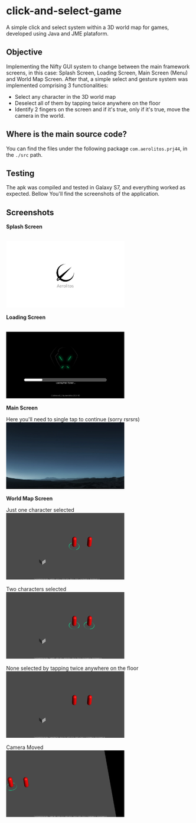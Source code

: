 # click-and-select-game
A simple click and select system within a 3D world map for games, developed using Java and JME plataform.

## Objective
Implementing the Nifty GUI system to change between the main framework screens, in this case: Splash Screen, Loading Screen, Main Screen (Menu) and World Map Screen.
After that, a simple select and gesture system was implemented comprising 3 functionalities:
* Select any character in the 3D world map
* Deselect all of them by tapping twice anywhere on the floor
* Identify 2 fingers on the screen and if it's true, only if it's true, move the camera in the world.

## Where is the main source code?
You can find the files under the following package `com.aerolitos.prj44`, in the `./src` path.

## Testing 
The apk was compiled and tested in Galaxy S7, and everything worked as expected. Bellow You'll find the screenshots of the application.

## Screenshots
**Splash Screen**

<br><img src="https://github.com/pfirmino/click-and-select-game/blob/master/screenshots/01_splashscreen.jpg?raw=true" width="320"/>

**Loading Screen**

<br><img src="https://github.com/pfirmino/click-and-select-game/blob/master/screenshots/02_loadingScreen.jpg?raw=true" width="320"/>

**Main Screen**

Here you'll need to single tap to continue (sorry rsrsrs)
<br><img src="https://github.com/pfirmino/click-and-select-game/blob/master/screenshots/03_mainscreen.jpg?raw=true" width="320"/>

**World Map Screen**

Just one character selected
<br><img src="https://github.com/pfirmino/click-and-select-game/blob/master/screenshots/04_1_worldMap.jpg?raw=true" width="320"/>

Two characters selected
<br><img src="https://github.com/pfirmino/click-and-select-game/blob/master/screenshots/04_2_worldMap.jpg?raw=true" width="320"/>

None selected by tapping twice anywhere on the floor
<br><img src="https://github.com/pfirmino/click-and-select-game/blob/master/screenshots/04_3_worldMap.jpg?raw=true" width="320"/>

Camera Moved
<br><img src="https://github.com/pfirmino/click-and-select-game/blob/master/screenshots/04_4_worldMap.jpg?raw=true" width="320"/>
